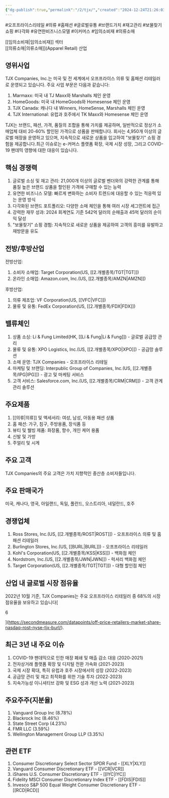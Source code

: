 ```yaml
---
{"dg-publish":true,"permalink":"/2/tjx/","created":"2024-12-24T21:26:03.342+09:00","updated":"2025-07-29T21:37:05.275+09:00"}
---
```


#오프프라이스리테일 #의류 #홈패션 #글로벌유통 #브랜드가치 #재고관리 #보물찾기쇼핑 #다각화 #유연한비즈니스모델 #이커머스 #임의소비재 #의류소매

[[임의소비재\|임의소비재]] 섹터  
[[의류소매\|의류소매]](Apparel Retail) 산업

## 영위사업

TJX Companies, Inc.는 미국 및 전 세계에서 오프프라이스 의류 및 홈패션 리테일러로 운영되고 있습니다. 주요 사업 부문은 다음과 같습니다:

1. Marmaxx: 미국 내 TJ Maxx와 Marshalls 체인 운영
2. HomeGoods: 미국 내 HomeGoods와 Homesense 체인 운영
3. TJX Canada: 캐나다 내 Winners, HomeSense, Marshalls 체인 운영
4. TJX International: 유럽과 호주에서 TK Maxx와 Homesense 체인 운영

TJX는 브랜드, 패션, 가격, 품질의 조합을 통해 가치를 제공하며, 일반적으로 정상가 소매업체 대비 20-60% 할인된 가격으로 상품을 판매합니다. 회사는 4,950개 이상의 글로벌 매장을 운영하고 있으며, 지속적으로 새로운 상품을 입고하여 "보물찾기" 쇼핑 경험을 제공합니다.최근 이슈로는 e-커머스 플랫폼 확장, 국제 시장 성장, 그리고 COVID-19 팬데믹 영향에 대한 대응이 있습니다.

## 핵심 경쟁력

1. 글로벌 소싱 및 재고 관리: 21,000개 이상의 글로벌 벤더와의 강력한 관계를 통해 품질 높은 브랜드 상품을 할인된 가격에 구매할 수 있는 능력
2. 유연한 비즈니스 모델: 빠르게 변화하는 소비자 트렌드에 대응할 수 있는 적응력 있는 운영 방식
3. 다각화된 브랜드 포트폴리오: 다양한 소매 체인을 통해 여러 시장 세그먼트에 접근
4. 강력한 재무 성과: 2024 회계연도 기준 542억 달러의 순매출과 45억 달러의 순이익 달성
5. "보물찾기" 쇼핑 경험: 지속적으로 새로운 상품을 제공하여 고객의 흥미를 유발하고 재방문을 유도

## 전방/후방산업

전방산업:

1. 소비자 소매업: Target Corporation(US, [[2.개별종목/TGT\|TGT]])
2. 온라인 소매업: Amazon.com, Inc.(US, [[2.개별종목/AMZN\|AMZN]])

후방산업:

1. 의류 제조업: VF Corporation(US, [[VFC\|VFC]])
2. 물류 및 유통: FedEx Corporation(US, [[2.개별종목/FDX\|FDX]])

## 밸류체인

1. 상품 소싱: Li & Fung Limited(HK, [[Li & Fung\|Li & Fung]]) - 글로벌 공급망 관리
2. 물류 및 유통: XPO Logistics, Inc.(US, [[2.개별종목/XPO\|XPO]]) - 공급망 솔루션
3. 소매 운영: TJX Companies - 오프프라이스 리테일
4. 마케팅 및 브랜딩: Interpublic Group of Companies, Inc.(US, [[2.개별종목/IPG\|IPG]]) - 광고 및 마케팅 서비스
5. 고객 서비스: Salesforce.com, Inc.(US, [[2.개별종목/CRM\|CRM]]) - 고객 관계 관리 솔루션

## 주요제품

1. [[의류\|의류]] 및 액세서리: 여성, 남성, 아동용 패션 상품
2. 홈 패션: 가구, 침구, 주방용품, 장식품 등
3. 뷰티 및 웰빙 제품: 화장품, 향수, 개인 케어 용품
4. 신발 및 가방
5. 주얼리 및 시계

## 주요 고객

TJX Companies의 주요 고객은 가치 지향적인 중산층 소비자들입니다.

## 주요 판매국가

미국, 캐나다, 영국, 아일랜드, 독일, 폴란드, 오스트리아, 네덜란드, 호주

## 경쟁업체

1. Ross Stores, Inc.(US, [[2.개별종목/ROST\|ROST]]) - 오프프라이스 의류 및 홈패션 리테일러
2. Burlington Stores, Inc.(US, [[BURL\|BURL]]) - 오프프라이스 리테일러
3. Kohl's Corporation(US, [[2.개별종목/KSS\|KSS]]) - 백화점 체인
4. Nordstrom, Inc.(US, [[2.개별종목/JWN\|JWN]]) - 럭셔리 백화점 체인
5. Target Corporation(US, [[2.개별종목/TGT\|TGT]]) - 대형 할인점 체인

## 산업 내 글로벌 시장 점유율

2022년 10월 기준, TJX Companies는 주요 오프프라이스 리테일러 중 68%의 시장 점유율을 보유하고 있습니다[

6

](https://secondmeasure.com/datapoints/off-price-retailers-market-share-nasdaq-rost-nyse-tjx-burl/).

## 최근 3년 내 주요 이슈

1. COVID-19 팬데믹으로 인한 매장 폐쇄 및 매출 감소 대응 (2020-2021)
2. 전자상거래 플랫폼 확장 및 디지털 전환 가속화 (2021-2023)
3. 국제 시장 확대, 특히 유럽과 호주 시장에서의 성장 (2022-2023)
4. 공급망 관리 및 재고 최적화를 위한 기술 투자 (2022-2023)
5. 지속가능성 이니셔티브 강화 및 ESG 성과 개선 노력 (2021-2023)

## 주요주주(지분율)

1. Vanguard Group Inc (8.78%)
2. Blackrock Inc (8.46%)
3. State Street Corp (4.23%)
4. FMR LLC (3.59%)
5. Wellington Management Group LLP (3.35%)

## 관련 ETF

1. Consumer Discretionary Select Sector SPDR Fund - [[XLY\|XLY]]
2. Vanguard Consumer Discretionary ETF - [[VCR\|VCR]]
3. iShares U.S. Consumer Discretionary ETF - [[IYC\|IYC]]
4. Fidelity MSCI Consumer Discretionary Index ETF - [[FDIS\|FDIS]]
5. Invesco S&P 500 Equal Weight Consumer Discretionary ETF - [[RCD\|RCD]]